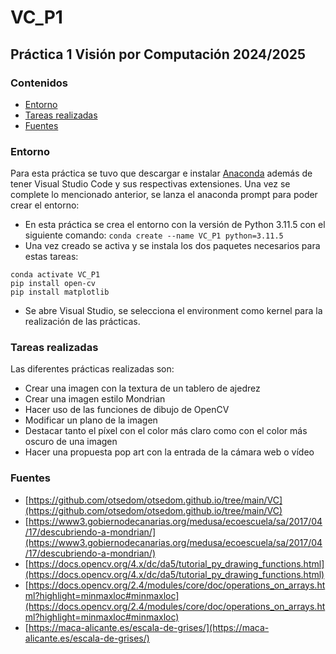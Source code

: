 # VC_P1
## Práctica 1 Visión por Computación 2024/2025
### Contenidos 
- [Entorno](Entorno)
- [Tareas realizadas](Tareas-Realizadas)
- [Fuentes](Fuentes)
### Entorno 
Para esta práctica se tuvo que descargar e instalar [Anaconda](https://www.anaconda.com/) además de tener Visual Studio Code y sus respectivas extensiones. Una vez se complete lo mencionado anterior, se lanza el anaconda prompt para poder crear el entorno:
  - En esta práctica se crea el entorno con la versión de Python 3.11.5 con el siguiente comando: `conda create --name VC_P1 python=3.11.5`
  - Una vez creado se activa y se instala los dos paquetes necesarios para estas tareas:
```
conda activate VC_P1
pip install open-cv
pip install matplotlib
```
  - Se abre Visual Studio, se selecciona el environment como kernel para la realización de las prácticas. 
### Tareas realizadas
Las diferentes prácticas realizadas son: 
- Crear una imagen con la textura de un tablero de ajedrez
- Crear una imagen estilo Mondrian
- Hacer uso de las funciones de dibujo de OpenCV
- Modificar un plano de la imagen
- Destacar tanto el píxel con el color más claro como con el color más oscuro de una imagen
- Hacer una propuesta pop art con la entrada de la cámara web o vídeo

### Fuentes
- [https://github.com/otsedom/otsedom.github.io/tree/main/VC](https://github.com/otsedom/otsedom.github.io/tree/main/VC)
- [https://www3.gobiernodecanarias.org/medusa/ecoescuela/sa/2017/04/17/descubriendo-a-mondrian/](https://www3.gobiernodecanarias.org/medusa/ecoescuela/sa/2017/04/17/descubriendo-a-mondrian/)
- [https://docs.opencv.org/4.x/dc/da5/tutorial_py_drawing_functions.html](https://docs.opencv.org/4.x/dc/da5/tutorial_py_drawing_functions.html)
- [https://docs.opencv.org/2.4/modules/core/doc/operations_on_arrays.html?highlight=minmaxloc#minmaxloc](https://docs.opencv.org/2.4/modules/core/doc/operations_on_arrays.html?highlight=minmaxloc#minmaxloc)
- [https://maca-alicante.es/escala-de-grises/](https://maca-alicante.es/escala-de-grises/)

